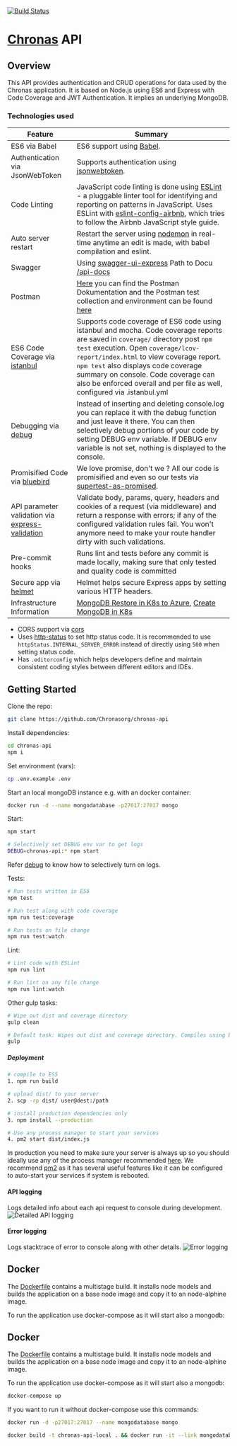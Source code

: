 [![Build Status](https://joausandbox.visualstudio.com/_apis/public/build/definitions/2b7f7236-ef4a-4ee5-9164-a7cb0ad72964/19/badge)](https://joausandbox.visualstudio.com/chronas/_build/index?definitionId=19)



# [Chronas](https://github.com/daumann/chronas) API

## Overview

This API provides authentication and CRUD operations for data used by the Chronas application. 
It is based on Node.js using ES6 and Express with Code Coverage and JWT Authentication. It implies an underlying MongoDB.

### Technologies used

| Feature                                | Summary                                                                                                                                                                                                                                                     |
|----------------------------------------|-------------------------------------------------------------------------------------------------------------------------------------------------------------------------------------------------------------------------------------------------------------|
| ES6 via Babel                  	 	 | ES6 support using [Babel](https://babeljs.io/).  |
| Authentication via JsonWebToken                  	 	 | Supports authentication using [jsonwebtoken](https://www.npmjs.com/package/jsonwebtoken).  |
| Code Linting               			 | JavaScript code linting is done using [ESLint](http://eslint.org) - a pluggable linter tool for identifying and reporting on patterns in JavaScript. Uses ESLint with [eslint-config-airbnb](https://github.com/airbnb/javascript/tree/master/packages/eslint-config-airbnb), which tries to follow the Airbnb JavaScript style guide.                                                                                                |
| Auto server restart                  	 | Restart the server using [nodemon](https://github.com/remy/nodemon) in real-time anytime an edit is made, with babel compilation and eslint. |
| Swagger               	 | Using [swagger-ui-express](https://www.npmjs.com/package/swagger-ui-express) Path to Docu [/api-docs](https://api-dev.chronas.org/api-docs) |
| Postman | [Here](https://documenter.getpostman.com/view/2687480/RznBMKeh) you can find the Postman Dokumentation  and the Postman test collection and environment can be found [here](PostmanTests) |
| ES6 Code Coverage via [istanbul](https://www.npmjs.com/package/istanbul)                  | Supports code coverage of ES6 code using istanbul and mocha. Code coverage reports are saved in `coverage/` directory post `npm test` execution. Open `coverage/lcov-report/index.html` to view coverage report. `npm test` also displays code coverage summary on console. Code coverage can also be enforced overall and per file as well, configured via .istanbul.yml                                                                                                                                                                            |
| Debugging via [debug](https://www.npmjs.com/package/debug)           | Instead of inserting and deleting console.log you can replace it with the debug function and just leave it there. You can then selectively debug portions of your code by setting DEBUG env variable. If DEBUG env variable is not set, nothing is displayed to the console.                       |
| Promisified Code via [bluebird](https://github.com/petkaantonov/bluebird)           | We love promise, don't we ? All our code is promisified and even so our tests via [supertest-as-promised](https://www.npmjs.com/package/supertest-as-promised).                       |
| API parameter validation via [express-validation](https://www.npmjs.com/package/express-validation)           | Validate body, params, query, headers and cookies of a request (via middleware) and return a response with errors; if any of the configured validation rules fail. You won't anymore need to make your route handler dirty with such validations. |
| Pre-commit hooks           | Runs lint and tests before any commit is made locally, making sure that only tested and quality code is committed |
| Secure app via [helmet](https://github.com/helmetjs/helmet)           | Helmet helps secure Express apps by setting various HTTP headers. |
| Infrastructure Information           |  [MongoDB Restore in K8s to Azure](infrastructure/kubernetes/mongo_backup/README.md),  [Create MongoDB in K8s](infrastructure/kubernetes/mongo/README.md) |

- CORS support via [cors](https://github.com/expressjs/cors)
- Uses [http-status](https://www.npmjs.com/package/http-status) to set http status code. It is recommended to use `httpStatus.INTERNAL_SERVER_ERROR` instead of directly using `500` when setting status code.
- Has `.editorconfig` which helps developers define and maintain consistent coding styles between different editors and IDEs.

## Getting Started

Clone the repo:
```sh
git clone https://github.com/Chronasorg/chronas-api
```

Install dependencies:
```sh
cd chronas-api
npm i
```

Set environment (vars):
```sh
cp .env.example .env
```

Start an local mongoDB instance e.g. with an docker container:

```sh
docker run -d --name mongodatabase -p27017:27017 mongo
```

Start:

```sh
npm start

# Selectively set DEBUG env var to get logs
DEBUG=chronas-api:* npm start
```
Refer [debug](https://www.npmjs.com/package/debug) to know how to selectively turn on logs.


Tests:
```sh
# Run tests written in ES6 
npm test

# Run test along with code coverage
npm run test:coverage

# Run tests on file change
npm run test:watch
```

Lint:
```sh
# Lint code with ESLint
npm run lint

# Run lint on any file change
npm run lint:watch
```

Other gulp tasks:
```sh
# Wipe out dist and coverage directory
gulp clean

# Default task: Wipes out dist and coverage directory. Compiles using babel.
gulp
```

##### Deployment

```sh
# compile to ES5
1. npm run build

# upload dist/ to your server
2. scp -rp dist/ user@dest:/path

# install production dependencies only
3. npm install --production

# Use any process manager to start your services
4. pm2 start dist/index.js
```

In production you need to make sure your server is always up so you should ideally use any of the process manager recommended [here](http://expressjs.com/en/advanced/pm.html).
We recommend [pm2](http://pm2.keymetrics.io/) as it has several useful features like it can be configured to auto-start your services if system is rebooted.

#### API logging
Logs detailed info about each api request to console during development.
![Detailed API logging](https://cloud.githubusercontent.com/assets/4172932/12563354/f0a4b558-c3cf-11e5-9d8c-66f7ca323eac.JPG)

#### Error logging
Logs stacktrace of error to console along with other details.
![Error logging](https://cloud.githubusercontent.com/assets/4172932/12563361/fb9ef108-c3cf-11e5-9a58-3c5c4936ae3e.JPG)

## Docker

The [Dockerfile](Dockerfile) contains a multistage build. It installs node models and builds the application on a base node image and copy it to an node-alphine image.

To run the application use docker-compose as it will start also a mongodb:

## Docker

The [Dockerfile](Dockerfile) contains a multistage build. It installs node models and builds the application on a base node image and copy it to an node-alphine image.

To run the application use docker-compose as it will start also a mongodb:

```bash
docker-compose up
```



If you want to run it without docker-compose use this commands:

```bash
docker run -d -p27017:27017 --name mongodatabase mongo
```

```bash
docker build -t chronas-api-local . && docker run -it --link mongodatabase:mongodatabase -e MONGO_HOST='MONGO_HOST=mongodb://mongodatabase/chronas-api' --name chrona-api -p 80:80 chronas-api-local
```



